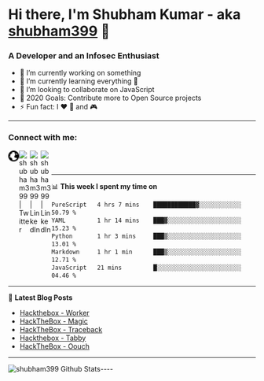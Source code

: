 # Hi there, I'm Shubham Kumar - aka [shubham399][website] 👋

### A Developer and an Infosec Enthusiast

- 🔭 I’m currently working on something
- 🌱 I’m currently learning everything 🤣
- 👯 I’m looking to collaborate on JavaScript
- 🥅 2020 Goals: Contribute more to Open Source projects
- ⚡ Fun fact: I ❤️ 🐶 and 🎮


---
### Connect with me:

[<img align="left" alt="shubham399.com" width="22px" src="https://raw.githubusercontent.com/iconic/open-iconic/master/svg/globe.svg" />][website]
[<img align="left" alt="shubham399 | Twitter" width="22px" src="https://cdn.jsdelivr.net/npm/simple-icons@v3/icons/twitter.svg" />][twitter]
[<img align="left" alt="shubham399 | LinkedIn" width="22px" src="https://cdn.jsdelivr.net/npm/simple-icons@v3/icons/linkedin.svg" />][linkedin]
[<img align="left" alt="shubham399 | LinkedIn" width="22px" src="https://cdn.jsdelivr.net/npm/simple-icons@v3/icons/discord.svg" />][discord]


<br />
<br />

---
📊 **This week I spent my time on**
<!--START_SECTION:waka-->
```text
PureScript   4 hrs 7 mins    ████████████▓░░░░░░░░░░░░   50.79 % 
YAML         1 hr 14 mins    ███▓░░░░░░░░░░░░░░░░░░░░░   15.23 % 
Python       1 hr 3 mins     ███▒░░░░░░░░░░░░░░░░░░░░░   13.01 % 
Markdown     1 hr 1 min      ███▒░░░░░░░░░░░░░░░░░░░░░   12.71 % 
JavaScript   21 mins         █░░░░░░░░░░░░░░░░░░░░░░░░   04.46 % 
```
<!--END_SECTION:waka-->

---
📕 **Latest Blog Posts**
<!-- BLOG-POST-LIST:START -->
- [Hackthebox - Worker](https://www.shubhkumar.in/htb/worker/)
- [HackTheBox - Magic](https://www.shubhkumar.in/htb/magic/)
- [HackTheBox - Traceback](https://www.shubhkumar.in/htb/traceback/)
- [Hackthebox - Tabby](https://www.shubhkumar.in/htb/tabby/)
- [HackTheBox - Oouch](https://www.shubhkumar.in/htb/oouch/)
<!-- BLOG-POST-LIST:END -->
---

<img align="left" alt="shubham399 Github Stats" src="https://github-readme-stats.vercel.app/api?username=shubham399&show_icons=true&hide_border=true&count_private=true" />
----

[website]:  https://shubhkumar.in/about/
[twitter]:  https://twitter.com/shubhkumar01/
[linkedin]: https://www.linkedin.com/in/shubham399/
[discord]:  https://discordapp.com/users/397613413301354497
